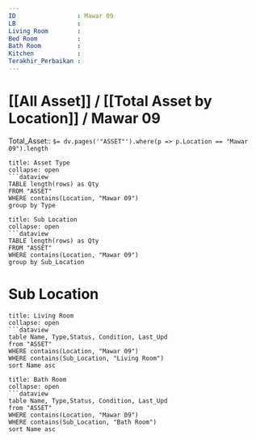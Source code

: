 ```yaml
---
ID                 : Mawar 09
LB                 : 
Living Room        : 
Bed Room           :
Bath Room          :
Kitchen            :
Terakhir_Perbaikan : 
---
```

# [[All Asset]] / [[Total Asset by Location]] / Mawar 09
Total_Asset:: `$= dv.pages('"ASSET"').where(p => p.Location == "Mawar 09").length`




```ad-Asset
title: Asset Type
collapse: open
```dataview 
TABLE length(rows) as Qty 
FROM "ASSET" 
WHERE contains(Location, "Mawar 09")
group by Type
```
```ad-Asset
title: Sub Location
collapse: open
```dataview 
TABLE length(rows) as Qty 
FROM "ASSET" 
WHERE contains(Location, "Mawar 09")
group by Sub_Location
```



# Sub Location
```ad-Sub_Location
title: Living Room
collapse: open
```dataview  
table Name, Type,Status, Condition, Last_Upd
from "ASSET"
WHERE contains(Location, "Mawar 09")
WHERE contains(Sub_Location, "Living Room")
sort Name asc
```
```ad-Sub_Location
title: Bath Room
collapse: open
```dataview  
table Name, Type,Status, Condition, Last_Upd
from "ASSET"
WHERE contains(Location, "Mawar 09")
WHERE contains(Sub_Location, "Bath Room")
sort Name asc
```
